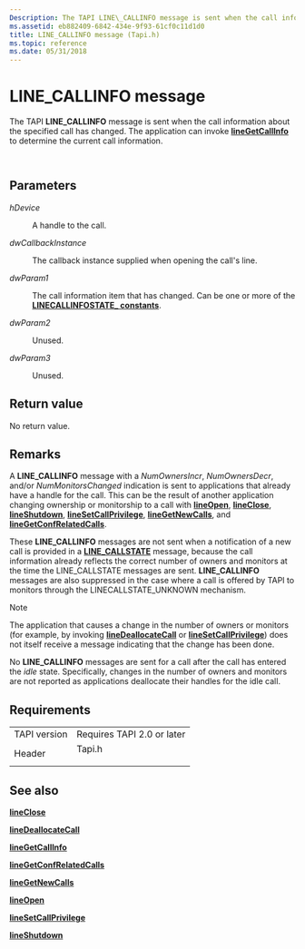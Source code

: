 ```yaml
---
Description: The TAPI LINE\_CALLINFO message is sent when the call information about the specified call has changed. The application can invoke lineGetCallInfo to determine the current call information.
ms.assetid: eb882409-6842-434e-9f93-61cf0c11d1d0
title: LINE_CALLINFO message (Tapi.h)
ms.topic: reference
ms.date: 05/31/2018
---
```


# LINE\_CALLINFO message

The TAPI **LINE\_CALLINFO** message is sent when the call information about the specified call has changed. The application can invoke [**lineGetCallInfo**](/windows/desktop/api/Tapi/nf-tapi-linegetcallinfo) to determine the current call information.


```C++
            
```



## Parameters

<dl> <dt>

*hDevice* 
</dt> <dd>

A handle to the call.

</dd> <dt>

*dwCallbackInstance* 
</dt> <dd>

The callback instance supplied when opening the call's line.

</dd> <dt>

*dwParam1* 
</dt> <dd>

The call information item that has changed. Can be one or more of the [**LINECALLINFOSTATE\_ constants**](linecallinfostate--constants.md).

</dd> <dt>

*dwParam2* 
</dt> <dd>

Unused.

</dd> <dt>

*dwParam3* 
</dt> <dd>

Unused.

</dd> </dl>

## Return value

No return value.

## Remarks

A **LINE\_CALLINFO** message with a *NumOwnersIncr*, *NumOwnersDecr*, and/or *NumMonitorsChanged* indication is sent to applications that already have a handle for the call. This can be the result of another application changing ownership or monitorship to a call with [**lineOpen**](/windows/desktop/api/Tapi/nf-tapi-lineopen), [**lineClose**](/windows/desktop/api/Tapi/nf-tapi-lineclose), [**lineShutdown**](/windows/desktop/api/Tapi/nf-tapi-lineshutdown), [**lineSetCallPrivilege**](/windows/desktop/api/Tapi/nf-tapi-linesetcallprivilege), [**lineGetNewCalls**](/windows/desktop/api/Tapi/nf-tapi-linegetnewcalls), and [**lineGetConfRelatedCalls**](/windows/desktop/api/Tapi/nf-tapi-linegetconfrelatedcalls).

These **LINE\_CALLINFO** messages are not sent when a notification of a new call is provided in a [**LINE\_CALLSTATE**](line-callstate.md) message, because the call information already reflects the correct number of owners and monitors at the time the LINE\_CALLSTATE messages are sent. **LINE\_CALLINFO** messages are also suppressed in the case where a call is offered by TAPI to monitors through the LINECALLSTATE\_UNKNOWN mechanism.

> [!Note]  
> The application that causes a change in the number of owners or monitors (for example, by invoking [**lineDeallocateCall**](/windows/desktop/api/Tapi/nf-tapi-linedeallocatecall) or [**lineSetCallPrivilege**](/windows/desktop/api/Tapi/nf-tapi-linesetcallprivilege)) does not itself receive a message indicating that the change has been done.

 

No **LINE\_CALLINFO** messages are sent for a call after the call has entered the *idle* state. Specifically, changes in the number of owners and monitors are not reported as applications deallocate their handles for the idle call.

## Requirements



|                         |                                                                                   |
|-------------------------|-----------------------------------------------------------------------------------|
| TAPI version<br/> | Requires TAPI 2.0 or later<br/>                                             |
| Header<br/>       | <dl> <dt>Tapi.h</dt> </dl> |



## See also

<dl> <dt>

[**lineClose**](/windows/desktop/api/Tapi/nf-tapi-lineclose)
</dt> <dt>

[**lineDeallocateCall**](/windows/desktop/api/Tapi/nf-tapi-linedeallocatecall)
</dt> <dt>

[**lineGetCallInfo**](/windows/desktop/api/Tapi/nf-tapi-linegetcallinfo)
</dt> <dt>

[**lineGetConfRelatedCalls**](/windows/desktop/api/Tapi/nf-tapi-linegetconfrelatedcalls)
</dt> <dt>

[**lineGetNewCalls**](/windows/desktop/api/Tapi/nf-tapi-linegetnewcalls)
</dt> <dt>

[**lineOpen**](/windows/desktop/api/Tapi/nf-tapi-lineopen)
</dt> <dt>

[**lineSetCallPrivilege**](/windows/desktop/api/Tapi/nf-tapi-linesetcallprivilege)
</dt> <dt>

[**lineShutdown**](/windows/desktop/api/Tapi/nf-tapi-lineshutdown)
</dt> </dl>

 

 




